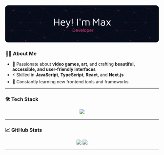 ![Header Image](github-header-image.png)

### 🧑‍💻 About Me

- 🎨 Passionate about **video games, art**, and crafting **beautiful, accessible, and user-friendly interfaces**
- ⚡ Skilled in **JavaScript**, **TypeScript**, **React**, and **Next.js**
- 🌱 Constantly learning new frontend tools and frameworks

---

### 🛠️ Tech Stack

<div align="center">
  <img src="https://skillicons.dev/icons?i=html,css,js,ts,react,next,angular,tailwind,materialui,astro,nodejs,dotnet,cs,php,mysql,postgres,mongodb,git,docker,netlify,jenkins,terraform,firebase,vitest,pnpm,npm,bash,postman,figma,wordpress" />
</div>


---

### 📈 GitHub Stats

<div align="center">
  <img src="https://github-readme-stats.vercel.app/api?username=maciagmax&show_icons=true&theme=radical&hide_border=true" height="170" />
  <img src="https://github-readme-streak-stats.herokuapp.com/?user=maciagmax&theme=radical&hide_border=true" height="170" />
</div>

---
